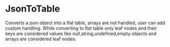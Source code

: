 # JsonToTable
Converts a json object into a flat table, arrays are not handled, user can add custom handling. 
While converting to flat table only leaf nodes and their keys are considered values like null,string,undefined,empty objects and arrays are
considered leaf nodes.
